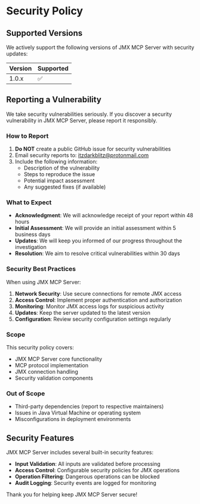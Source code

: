 # Security Policy

## Supported Versions

We actively support the following versions of JMX MCP Server with security updates:

| Version | Supported          |
| ------- | ------------------ |
| 1.0.x   | :white_check_mark: |

## Reporting a Vulnerability

We take security vulnerabilities seriously. If you discover a security vulnerability in JMX MCP Server, please report it responsibly.

### How to Report

1. **Do NOT** create a public GitHub issue for security vulnerabilities
2. Email security reports to: [itzdarkblitz@protonmail.com](mailto:itzdarkblitz@protonmail.com)
3. Include the following information:
   - Description of the vulnerability
   - Steps to reproduce the issue
   - Potential impact assessment
   - Any suggested fixes (if available)

### What to Expect

- **Acknowledgment**: We will acknowledge receipt of your report within 48 hours
- **Initial Assessment**: We will provide an initial assessment within 5 business days
- **Updates**: We will keep you informed of our progress throughout the investigation
- **Resolution**: We aim to resolve critical vulnerabilities within 30 days

### Security Best Practices

When using JMX MCP Server:

1. **Network Security**: Use secure connections for remote JMX access
2. **Access Control**: Implement proper authentication and authorization
3. **Monitoring**: Monitor JMX access logs for suspicious activity
4. **Updates**: Keep the server updated to the latest version
5. **Configuration**: Review security configuration settings regularly

### Scope

This security policy covers:
- JMX MCP Server core functionality
- MCP protocol implementation
- JMX connection handling
- Security validation components

### Out of Scope

- Third-party dependencies (report to respective maintainers)
- Issues in Java Virtual Machine or operating system
- Misconfigurations in deployment environments

## Security Features

JMX MCP Server includes several built-in security features:

- **Input Validation**: All inputs are validated before processing
- **Access Control**: Configurable security policies for JMX operations
- **Operation Filtering**: Dangerous operations can be blocked
- **Audit Logging**: Security events are logged for monitoring

Thank you for helping keep JMX MCP Server secure!
